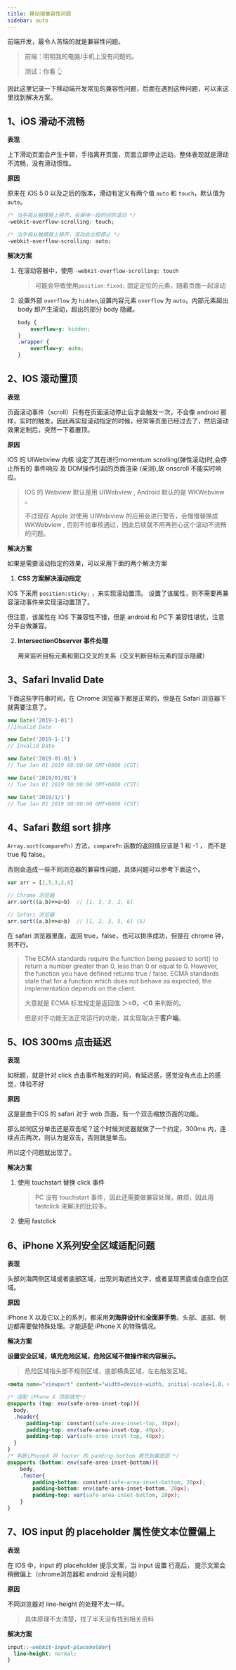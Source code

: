```yaml
---
title: 移动端兼容性问题
sidebar: auto
---
```




前端开发，最令人苦恼的就是兼容性问题。



> 前端：明明我的电脑/手机上没有问题的。
>
> 测试：你看 :point_up_2:



因此这里记录一下移动端开发常见的兼容性问题，后面在遇到这种问题，可以来这里找到解决方案。



## 1、iOS 滑动不流畅

**表现**

上下滑动页面会产生卡顿，手指离开页面，页面立即停止运动。整体表现就是滑动不流畅，没有滑动惯性。

**原因**

原来在 iOS 5.0 以及之后的版本，滑动有定义有两个值 `auto` 和 `touch`，默认值为 `auto`。

```css
/* 当手指从触摸屏上移开，会保持一段时间的滚动 */
-webkit-overflow-scrolling: touch; 

/* 当手指从触摸屏上移开，滚动会立即停止 */
-webkit-overflow-scrolling: auto; 
```

**解决方案**

1. 在滚动容器中，使用 `-webkit-overflow-scrolling: touch`

   > 可能会导致使用`position:fixed;` 固定定位的元素，随着页面一起滚动

2. 设置外部 `overflow` 为 `hidden`,设置内容元素 `overflow` 为 `auto`。内部元素超出 body 即产生滚动，超出的部分 body 隐藏。

   ```css
   body {
       overflow-y: hidden;
   }
   .wrapper {
       overflow-y: auto;
   }
   ```

   

## 2、IOS 滚动置顶

**表现**

页面滚动事件（scroll）只有在页面滚动停止后才会触发一次，不会像 android 那样，实时的触发，因此再实现滚动指定的时候，经常等页面已经过去了，然后滚动效果定制后，突然一下着置顶。

**原因**

IOS 的 UIWebview 内核 设定了其在进行momentum scrolling(弹性滚动)时,会停止所有的 事件响应 及 DOM操作引起的页面渲染 (亲测),故 onscroll 不能实时响应。

> IOS 的 Webview 默认是用 UIWebview , Android 默认的是  WKWebview 。
>
> 不过现在 Apple 对使用 UIWebiview 的应用会进行警告，会慢慢替换成 WKWebview , 否则不给审核通过，因此后续就不用再担心这个滚动不流畅的问题。

**解决方案**

如果是需要滚动指定的效果，可以采用下面的两个解决方案

1. **CSS 方案解决滚动指定**

IOS 下采用 `position:sticky;` ，来实现滚动置顶。 设置了该属性，则不需要再兼容滚动事件来实现滚动置顶了。

但注意，该属性在 IOS 下兼容性不错，但是 android 和 PC下 兼容性堪忧，注意分平台做兼容。

2. **IntersectionObserver 事件处理**

   用来监听目标元素和窗口交叉的关系（交叉判断目标元素的显示隐藏）



## 3、Safari  Invalid Date

下面这些字符串时间，在 Chrome 浏览器下都是正常的，但是在 Safari 浏览器下就需要注意了。

```js
new Date('2019-1-01')
//Invalid Date

new Date('2019-1-1')
// Invalid Date

new Date('2019-01-01')
// Tue Jan 01 2019 08:00:00 GMT+0800 (CST)

new Date('2019/01/01')
// Tue Jan 01 2019 00:00:00 GMT+0800 (CST)

new Date('2019/1/1')
// Tue Jan 01 2019 00:00:00 GMT+0800 (CST)
```



## 4、Safari 数组 sort 排序

`Array.sort(compareFn)` 方法，`compareFn` 函数的返回值应该是 1 和 -1 ， 而不是 true 和 false。

否则会造成一些不同浏览器的兼容性问题，具体问题可以参考下面这个。

```js
var arr = [1,5,3,2,6]

// Chrome 浏览器
arr.sort((a,b)=>a>b)  // [1, 5, 3, 2, 6]

// Safari 浏览器
arr.sort((a,b)=>a>b)  // [1, 2, 3, 5, 6] (5)
```

在 safari 浏览器里面，返回 true，false，也可以排序成功，但是在 chrome 钟，则不行。

> The ECMA standards require the function being passed to sort() to return a number greater than 0, less than 0 or equal to 0. However, the function you have defined returns true / false. ECMA standards state that for a function which does not behave as expected, the implementation depends on the client.
>
> 大意就是 ECMA 标准规定是返回值 **＞=0，＜0** 来判断的。 
>
> 但是对于功能无法正常运行的功能，其实现取决于**客户端**。



## 5、IOS 300ms 点击延迟

**表现**

如标题，就是针对  click 点击事件触发的时间，有延迟感，感觉没有点击上的感觉，体验不好

**原因**

这是是由于IOS 的 safari 对于 web 页面，有一个双击缩放页面的功能。

那么如何区分单击还是双击呢？这个时候浏览器就做了一个约定，300ms 内，连续点击两次，则认为是双击，否则就是单击。

所以这个问题就出现了。

**解决方案**

1. 使用 touchstart 替换 click 事件

   > PC 没有 touchstart 事件，因此还需要做兼容处理，麻烦，因此用 fastclick 来解决的比较多。

2. 使用 fastclick



## 6、iPhone X系列安全区域适配问题

**表现**

头部刘海两侧区域或者底部区域，出现刘海遮挡文字，或者呈现黑底或白底空白区域。

**原因**

iPhone X 以及它以上的系列，都采用**刘海屏设计**和**全面屏手势**。头部、底部、侧边都需要做特殊处理。才能适配 iPhone X 的特殊情况。

**解决方案**

**设置安全区域，填充危险区域，危险区域不做操作和内容展示。**

> 危险区域指头部不规则区域，底部横条区域，左右触发区域。

```html
<meta name="viewport" content="width=device-width, initial-scale=1.0, user-scalable=yes, viewport-fit=cover">
```

```css
/* 适配 iPhone X 顶部填充*/
@supports (top: env(safe-area-inset-top)){
  body,
  .header{
      padding-top: constant(safe-area-inset-top, 40px);
      padding-top: env(safe-area-inset-top, 40px);
      padding-top: var(safe-area-inset-top, 40px);
  }
}
/* 判断iPhoneX 将 footer 的 padding-bottom 填充到最底部 */
@supports (bottom: env(safe-area-inset-bottom)){
    body,
    .footer{
        padding-bottom: constant(safe-area-inset-bottom, 20px);
        padding-bottom: env(safe-area-inset-bottom, 20px);
        padding-top: var(safe-area-inset-bottom, 20px);
    }
}
```



## 7、IOS input 的 placeholder 属性使文本位置偏上

**表现**

在 IOS 中，input 的 placeholder 提示文案，当 input  设置 行高后， 提示文案会稍微偏上（chrome浏览器和 android 没有问题）

**原因**

不同浏览器对 line-height 的处理不太一样。 

> 具体原理不太清楚，找了半天没有找到相关资料

**解决方案**

```css
input::-webkit-input-placeholder{
  line-height: normal;
}
```

